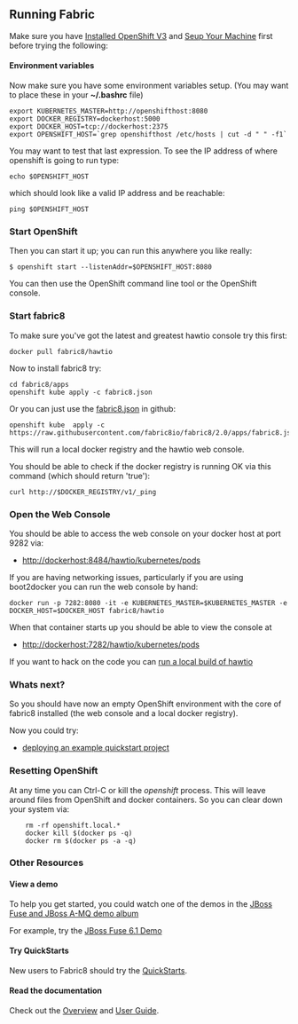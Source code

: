 ## Running Fabric

Make sure you have [Installed OpenShift V3](installOpenShift.html) and [Seup Your Machine](setupMachine.html) first before trying the following:

#### Environment variables

Now make sure you have some environment variables setup. (You may want to place these in your **~/.bashrc** file)

    export KUBERNETES_MASTER=http://openshifthost:8080
    export DOCKER_REGISTRY=dockerhost:5000
    export DOCKER_HOST=tcp://dockerhost:2375
    export OPENSHIFT_HOST=`grep openshifthost /etc/hosts | cut -d " " -f1`

You may want to test that last expression. To see the IP address of where openshift is going to run type:

    echo $OPENSHIFT_HOST

which should look like a valid IP address and be reachable:

    ping $OPENSHIFT_HOST

### Start OpenShift

Then you can start it up; you can run this anywhere you like really:

    $ openshift start --listenAddr=$OPENSHIFT_HOST:8080

You can then use the OpenShift command line tool or the OpenShift console.

### Start fabric8

To make sure you've got the latest and greatest hawtio console try this first:

    docker pull fabric8/hawtio

Now to install fabric8 try:

    cd fabric8/apps
    openshift kube apply -c fabric8.json

Or you can just use the [fabric8.json](https://github.com/fabric8io/fabric8/blob/2.0/apps/fabric8.json) in github:

    openshift kube  apply -c https://raw.githubusercontent.com/fabric8io/fabric8/2.0/apps/fabric8.json

This will run a local docker registry and the hawtio web console.

You should be able to check if the docker registry is running OK via this command (which should return 'true'):

    curl http://$DOCKER_REGISTRY/v1/_ping

### Open the Web Console

You should be able to access the web console on your docker host at port 9282 via:

* [http://dockerhost:8484/hawtio/kubernetes/pods](http://dockerhost:8484/hawtio/kubernetes/pods)

If you are having networking issues, particularly if you are using boot2docker you can run the web console by hand:

    docker run -p 7282:8080 -it -e KUBERNETES_MASTER=$KUBERNETES_MASTER -e DOCKER_HOST=$DOCKER_HOST fabric8/hawtio

When that container starts up you should be able to view the console at

* [http://dockerhost:7282/hawtio/kubernetes/pods](http://dockerhost:7282/hawtio/kubernetes/pods)

If you want to hack on the code you can [run a local build of hawtio](https://github.com/hawtio/hawtio/blob/master/BUILDING.md#running-hawtio-against-kubernetes--openshift)

### Whats next?

So you should have now an empty OpenShift environment with the core of fabric8 installed (the web console and a local docker registry).

Now you could try:

 * [deploying an example quickstart project](http://fabric8.io/v2/mavenPlugin.html#example)


### Resetting OpenShift

At any time you can Ctrl-C or kill the _openshift_ process. This will leave around files from OpenShift and docker containers. So you can clear down your system via:

```
    rm -rf openshift.local.*
    docker kill $(docker ps -q)
    docker rm $(docker ps -a -q)
```

### Other Resources

#### View a demo

To help you get started, you could watch one of the demos in the  <a class="btn btn-success" href="https://vimeo.com/album/2635012">JBoss Fuse and JBoss A-MQ demo album</a>

For example, try the <a class="btn btn-success" href="https://vimeo.com/80625940">JBoss Fuse 6.1 Demo</a>

#### Try QuickStarts

New users to Fabric8 should try the [QuickStarts](/gitbook/quickstarts.html).

#### Read the documentation

Check out the [Overview](/gitbook/overview.html) and [User Guide](/gitbook/index.html).
